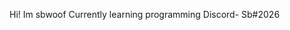 Hi! Im sbwoof 
Currently learning programming
Discord- Sb#2026

<!---
HastyJokeR/HastyJokeR is a ✨ special ✨ repository because its `README.md` (this file) appears on your GitHub profile.
You can click the Preview link to take a look at your changes.
--->
